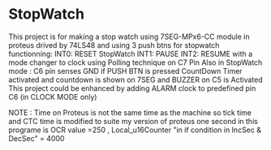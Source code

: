 # StopWatch
This project is for making a stop watch using 7SEG-MPx6-CC module in proteus drived by 74LS48 and 
using 3 push btns for stopwatch functionning:
INT0: RESET StopWatch
INT1: PAUSE
INT2: RESUME
with a mode changer to clock
using Polling technique on C7 Pin
Also in StopWatch mode :
C6 pin senses GND if PUSH BTN is pressed CountDown Timer activated and countdown is shown on 7SEG
and BUZZER on C5 is Activated
This project could be enhanced by adding ALARM clock to predefined pin C6 (in CLOCK MODE only)



NOTE : Time on Proteus is not the same time as the machine so tick time and CTC time is modified to suite my version of proteus
       one second in this programe is OCR value =250 , Local_u16Counter "in if condition in IncSec & DecSec" = 4000
